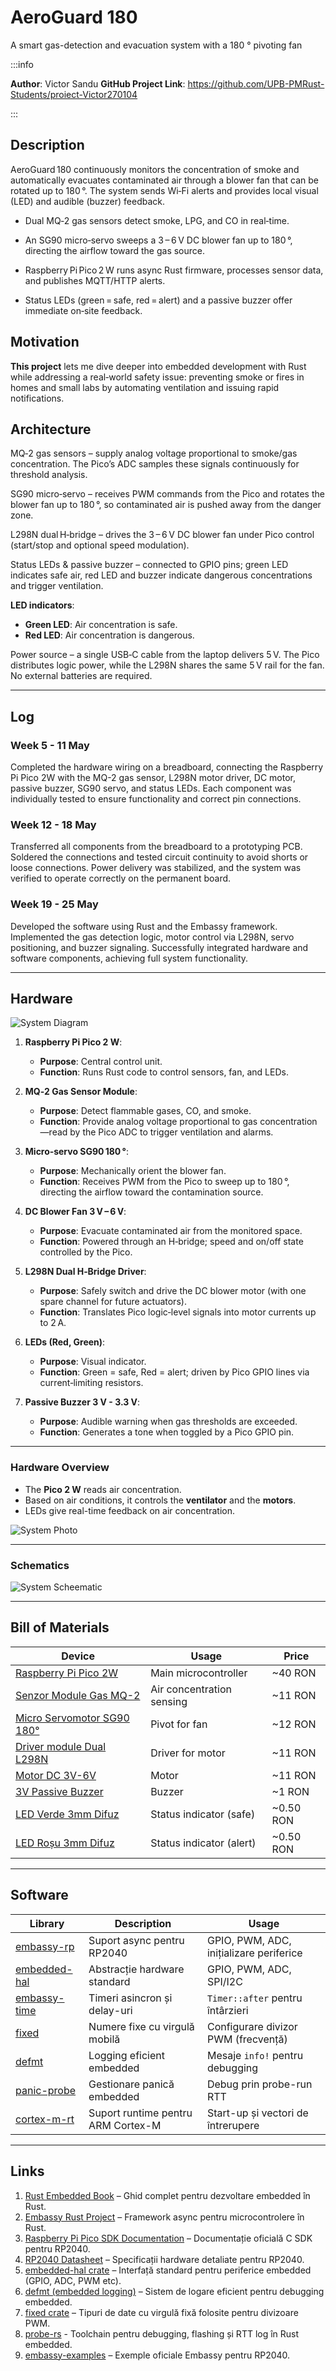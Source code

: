 # AeroGuard 180

A smart gas-detection and evacuation system with a 180 ° pivoting fan


:::info

**Author**: Victor Sandu
**GitHub Project Link**: https://github.com/UPB-PMRust-Students/proiect-Victor270104

:::

## Description

AeroGuard 180 continuously monitors the concentration of smoke and automatically evacuates contaminated air through a blower fan that can be rotated up to 180 °. The system sends Wi‑Fi alerts and provides local visual (LED) and audible (buzzer) feedback.

- Dual MQ‑2 gas sensors detect smoke, LPG, and CO in real‑time.

- An SG90 micro‑servo sweeps a 3 – 6 V DC blower fan up to 180 °, directing the airflow toward the gas source.

- Raspberry Pi Pico 2 W runs async Rust firmware, processes sensor data, and publishes MQTT/HTTP alerts.

- Status LEDs (green = safe, red = alert) and a passive buzzer offer immediate on‑site feedback.

## Motivation

**This project**  lets me dive deeper into embedded development with Rust while addressing a real‑world safety issue: preventing smoke or fires in homes and small labs by automating ventilation and issuing rapid notifications.

## Architecture

MQ‑2 gas sensors – supply analog voltage proportional to smoke/gas concentration. The Pico’s ADC samples these signals continuously for threshold analysis.

SG90 micro‑servo – receives PWM commands from the Pico and rotates the blower fan up to 180 °, so contaminated air is pushed away from the danger zone.

L298N dual H‑bridge – drives the 3 – 6 V DC blower fan under Pico control (start/stop and optional speed modulation).

Status LEDs & passive buzzer – connected to GPIO pins; green LED indicates safe air, red LED and buzzer indicate dangerous concentrations and trigger ventilation.

**LED indicators**:

- **Green LED**: Air concentration is safe.
- **Red LED**: Air concentration is dangerous.

Power source – a single USB‑C cable from the laptop delivers 5 V. The Pico distributes logic power, while the L298N shares the same 5 V rail for the fan. No external batteries are required.

---

## **Log**

### **Week 5 - 11 May**
Completed the hardware wiring on a breadboard, connecting the Raspberry Pi Pico 2W with the MQ-2 gas sensor, L298N motor driver, DC motor, passive buzzer, SG90 servo, and status LEDs. Each component was individually tested to ensure functionality and correct pin connections.

### **Week 12 - 18 May**
Transferred all components from the breadboard to a prototyping PCB. Soldered the connections and tested circuit continuity to avoid shorts or loose connections. Power delivery was stabilized, and the system was verified to operate correctly on the permanent board.

### **Week 19 - 25 May**
Developed the software using Rust and the Embassy framework. Implemented the gas detection logic, motor control via L298N, servo positioning, and buzzer signaling. Successfully integrated hardware and software components, achieving full system functionality.

---

## Hardware

![System Diagram](diagram.webp)

1. **Raspberry Pi Pico 2 W**:
   - **Purpose**: Central control unit.
   - **Function**: Runs Rust code to control sensors, fan, and LEDs.

2. **MQ‑2 Gas Sensor Module**:
   - **Purpose**: Detect flammable gases, CO, and smoke.
   - **Function**: Provide analog voltage proportional to gas concentration—read by the Pico ADC to trigger ventilation and alarms.

3. **Micro‑servo SG90 180 °**:
   - **Purpose**:  Mechanically orient the blower fan.
   - **Function**: Receives PWM from the Pico to sweep up to 180 °, directing the airflow toward the contamination source.

4. **DC Blower Fan 3 V – 6 V**:
   - **Purpose**: Evacuate contaminated air from the monitored space.
   - **Function**: Powered through an H‑bridge; speed and on/off state controlled by the Pico.

5. **L298N Dual H‑Bridge Driver**:
   - **Purpose**: Safely switch and drive the DC blower motor (with one spare channel for future actuators).
   - **Function**: Translates Pico logic‑level signals into motor currents up to 2 A.

6. **LEDs (Red, Green)**:
   - **Purpose**: Visual indicator.
   - **Function**: Green = safe, Red = alert; driven by Pico GPIO lines via current‑limiting resistors.

7. **Passive Buzzer 3 V - 3.3 V**:
   - **Purpose**: Audible warning when gas thresholds are exceeded.
   - **Function**: Generates a tone when toggled by a Pico GPIO pin.

---

### Hardware Overview

- The **Pico 2 W** reads air concentration.
- Based on air conditions, it controls the **ventilator** and the **motors**.
- LEDs give real-time feedback on air concentration.

![System Photo](poza_proiect.webp)

---

### Schematics

![System Scheematic](schematic.svg)

---

## Bill of Materials


| Device | Usage | Price |
|--------|-------|-------|
| [Raspberry Pi Pico 2W](https://www.optimusdigital.ro/ro/placi-raspberry-pi/13327-raspberry-pi-pico-2-w.html?search_query=Raspberry+Pi+Pico+2W&results=26) | Main microcontroller | ~40 RON |
| [Senzor Module Gas MQ-2](https://www.optimusdigital.ro/ro/senzori-de-gaze/107-modul-senzor-gas-mq-2.html?search_query=Senzor+gaz&results=34) | Air concentration sensing | ~11 RON |
| [Micro Servomotor SG90 180°](https://www.optimusdigital.ro/ro/motoare-servomotoare/2261-micro-servo-motor-sg90-180.html?search_query=SG90&results=11) | Pivot for fan | ~12 RON |
| [Driver module Dual L298N](https://www.optimusdigital.ro/ro/drivere-de-motoare-cu-perii/145-driver-de-motoare-dual-l298n.html?search_query=L298N&results=4) | Driver for motor | ~11 RON |
| [Motor DC 3V-6V](https://ardushop.ro/ro/electronica/752-motor-dc-3v-6v-cu-reductor-1-48-6427854009609.html?gad_campaignid=22058879462) | Motor | ~11 RON |
| [3V Passive Buzzer](https://www.optimusdigital.ro/ro/audio-buzzere/12247-buzzer-pasiv-de-33v-sau-3v.html?search_query=Buzzer+Pasiv+de+3.3V+sau+3V&results=1) | Buzzer | ~1 RON |
| [LED Verde 3mm Difuz](https://www.optimusdigital.ro/ro/optoelectronice-led-uri/697-led-verde-de-3-mm-cu-lentile-difuze.html?search_query=0104210000006209&results=1) | Status indicator (safe) | ~0.50 RON |
| [LED Roșu 3mm Difuz](https://www.optimusdigital.ro/ro/optoelectronice-led-uri/697-led-verde-de-3-mm-cu-lentile-difuze.html?search_query=0104210000006209&results=1) | Status indicator (alert) | ~0.50 RON |

---

## Software

| Library                                                                      | Description                        | Usage                                   |
| ---------------------------------------------------------------------------- | ---------------------------------- | --------------------------------------- |
| [embassy-rp](https://github.com/embassy-rs/embassy/tree/main/embassy-rp)     | Suport async pentru RP2040         | GPIO, PWM, ADC, inițializare periferice |
| [embedded-hal](https://crates.io/crates/embedded-hal)                        | Abstracție hardware standard       | GPIO, PWM, ADC, SPI/I2C                 |
| [embassy-time](https://github.com/embassy-rs/embassy/tree/main/embassy-time) | Timeri asincron și delay-uri       | `Timer::after` pentru întârzieri        |
| [fixed](https://docs.rs/fixed/latest/fixed/)                                 | Numere fixe cu virgulă mobilă      | Configurare divizor PWM (frecvență)     |
| [defmt](https://github.com/knurling-rs/defmt)                                | Logging eficient embedded          | Mesaje `info!` pentru debugging         |
| [panic-probe](https://crates.io/crates/panic-probe)                          | Gestionare panică embedded         | Debug prin probe-run RTT                |
| [cortex-m-rt](https://crates.io/crates/cortex-m-rt)                          | Suport runtime pentru ARM Cortex-M | Start-up și vectori de întrerupere      |



---

## Links

1. [Rust Embedded Book](https://docs.rust-embedded.org/book/) – Ghid complet pentru dezvoltare embedded în Rust.
2. [Embassy Rust Project](https://github.com/embassy-rs/embassy) – Framework async pentru microcontrolere în Rust.
3. [Raspberry Pi Pico SDK Documentation](https://datasheets.raspberrypi.com/pico/raspberry-pi-pico-c-sdk.pdf) – Documentație oficială C SDK pentru RP2040.
4. [RP2040 Datasheet](https://datasheets.raspberrypi.com/rp2040/rp2040-datasheet.pdf) – Specificații hardware detaliate pentru RP2040.
5. [embedded-hal crate](https://docs.rs/embedded-hal/latest/embedded_hal/) – Interfață standard pentru periferice embedded (GPIO, ADC, PWM etc).
6. [defmt (embedded logging)](https://github.com/knurling-rs/defmt) – Sistem de logare eficient pentru debugging embedded.
7. [fixed crate](https://docs.rs/fixed/latest/fixed/) – Tipuri de date cu virgulă fixă folosite pentru divizoare PWM.
8. [probe-rs](https://probe.rs/) - Toolchain pentru debugging, flashing și RTT log în Rust embedded.
9. [embassy-examples](https://github.com/embassy-rs/embassy/tree/main/examples/rp) – Exemple oficiale Embassy pentru RP2040.
